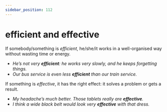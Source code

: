 ```yaml
---
sidebar_position: 112
---
```


# efficient and effective

If somebody/something is *efficient*, he/she/it works in a well-organised way without wasting time or energy.

- *He’s not very **efficient**: he works very slowly, and he keeps forgetting things.*
- *Our bus service is even less **efficient** than our train service.*

If something is *effective*, it has the right effect: it solves a problem or gets a result.

- *My headache’s much better. Those tablets really are **effective**.*
- *I think a wide black belt would look very **effective** with that dress.*

